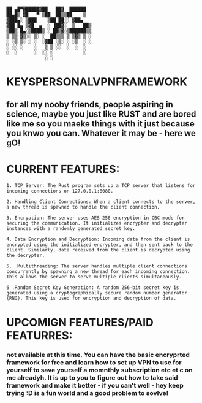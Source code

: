 ```

██ ▄█▀▓█████▓██   ██▓  ██████ 
██▄█▒ ▓█   ▀ ▒██  ██▒▒██    ▒  
▓███▄░ ▒███    ▒██ ██░░ ▓██▄   
▓██ █▄ ▒▓█  ▄  ░ ▐██▓░  ▒   ██▒
▒██▒ █▄░▒████▒ ░ ██▒▓░▒██████▒▒
▒ ▒▒ ▓▒░░ ▒░ ░  ██▒▒▒ ▒ ▒▓▒ ▒ ░
░ ░▒ ▒░ ░ ░  ░▓██ ░▒░ ░ ░▒  ░ ░
░ ░░ ░    ░   ▒ ▒ ░░  ░  ░  ░  
░  ░      ░  ░░ ░           ░  
              ░ ░ 
```
# KEYSPERSONALVPNFRAMEWORK 

## for all my nooby friends, people aspiring in science, maybe you just like RUST and are bored like me so you maeke things with it just because you knwo you can. Whatever it may be - here we gO!



# CURRENT FEATURES:
```
1. TCP Server: The Rust program sets up a TCP server that listens for incoming connections on 127.0.0.1:8080.

2. Handling Client Connections: When a client connects to the server, a new thread is spawned to handle the client connection.

3. Encryption: The server uses AES-256 encryption in CBC mode for securing the communication. It initializes encrypter and decrypter instances with a randomly generated secret key.

4. Data Encryption and Decryption: Incoming data from the client is encrypted using the initialized encrypter, and then sent back to the client. Similarly, data received from the client is decrypted using the decrypter.

5.  Multithreading: The server handles multiple client connections concurrently by spawning a new thread for each incoming connection. This allows the server to serve multiple clients simultaneously.

6 .Random Secret Key Generation: A random 256-bit secret key is generated using a cryptographically secure random number generator (RNG). This key is used for encryption and decryption of data.
```

# UPCOMIGN FEATURES/PAID FEATURRES:

### not available at this time. You can have the basic encryprted framework for free and learn how to set up VPN to use for yourself to save yourself a momnthly subscription etc et c on me alreadyh. It is up to you to figure out how to take said framework and make it better - if you can't well - hey keep trying :D is a fun world and a good problem to sovlve!


